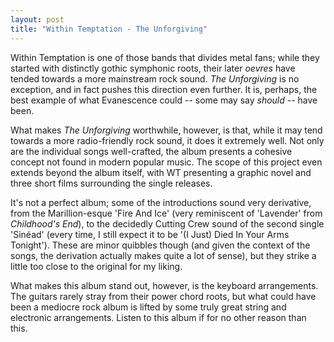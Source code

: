 ```yaml
---
layout: post
title: "Within Temptation - The Unforgiving"
---
```


Within Temptation is one of those bands that divides metal fans; while they started with distinctly gothic symphonic roots, their later *oevres* have tended towards a more mainstream rock sound. _The Unforgiving_ is no exception, and in fact pushes this direction even further. It is, perhaps, the best example of what Evanescence could -- some may say *should* -- have been.

What makes _The Unforgiving_ worthwhile, however, is that, while it may tend towards a more radio-friendly rock sound, it does it extremely well. Not only are the individual songs well-crafted, the album presents a cohesive concept not found in modern popular music. The scope of this project even extends beyond the album itself, with WT presenting a graphic novel and three short films surrounding the single releases.

It's not a perfect album; some of the introductions sound very derivative, from the Marillion-esque 'Fire And Ice' (very reminiscent of 'Lavender' from _Childhood's End_), to the decidedly Cutting Crew sound of the second single 'Sinéad' (every time, I still expect it to be '(I Just) Died In Your Arms Tonight'). These are minor quibbles though (and given the context of the songs, the derivation actually makes quite a lot of sense), but they strike a little too close to the original for my liking.

What makes this album stand out, however, is the keyboard arrangements. The guitars rarely stray from their power chord roots, but what could have been a mediocre rock album is lifted by some truly great string and electronic arrangements. Listen to this album if for no other reason than this.